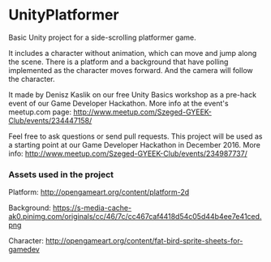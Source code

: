 # UnityPlatformer
Basic Unity project for a side-scrolling platformer game.

It includes a character without animation, which can move and jump along the scene. 
There is a platform and a background that have polling implemented as the character moves forward. 
And the camera will follow the character.

It made by Denisz Kaslik on our free Unity Basics workshop as a pre-hack event of our Game Developer Hackathon.
More info at the event's meetup.com page: http://www.meetup.com/Szeged-GYEEK-Club/events/234447158/

Feel free to ask questions or send pull requests. 
This project will be used as a starting point at our Game Developer Hackathon in December 2016.
More info: http://www.meetup.com/Szeged-GYEEK-Club/events/234987737/

### Assets used in the project
Platform: http://opengameart.org/content/platform-2d

Background: https://s-media-cache-ak0.pinimg.com/originals/cc/46/7c/cc467caf4418d54c05d44b4ee7e41ced.png

Character:  http://opengameart.org/content/fat-bird-sprite-sheets-for-gamedev

